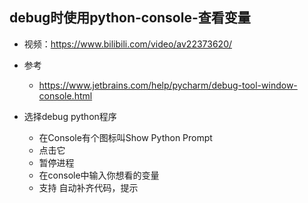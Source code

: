 ## debug时使用python-console-查看变量

- 视频：https://www.bilibili.com/video/av22373620/

- 参考
    - https://www.jetbrains.com/help/pycharm/debug-tool-window-console.html
- 选择debug python程序
    - 在Console有个图标叫Show Python Prompt
    - 点击它
    - 暂停进程
    - 在console中输入你想看的变量
    - 支持 自动补齐代码，提示